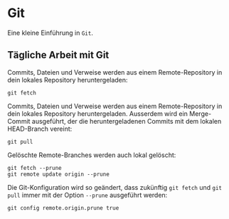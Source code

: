 # Git

Eine kleine Einführung in `Git`.

## Tägliche Arbeit mit Git

Commits, Dateien und Verweise werden aus einem Remote-Repository in dein lokales Repository heruntergeladen:
```
git fetch
```

Commits, Dateien und Verweise werden aus einem Remote-Repository in dein lokales Repository heruntergeladen.
Ausserdem wird ein Merge-Commit ausgeführt, der die heruntergeladenen Commits mit dem lokalen HEAD-Branch vereint:
```
git pull
```

Gelöschte Remote-Branches werden auch lokal gelöscht:
```
git fetch --prune
git remote update origin --prune
```

Die Git-Konfiguration wird so geändert,
dass zukünftig `git fetch` und `git pull` immer mit der Option `--prune` ausgeführt werden:
```
git config remote.origin.prune true
```
